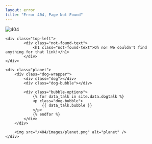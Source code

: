 ```yaml
---
layout: error
title: "Error 404, Page Not Found"
---
```


<link rel="stylesheet" href="/404/css/main.css" type="text/css" media="screen, projection" />
<!--[if lt IE 8]>
	<link rel="stylesheet" type="text/css" href="/404/css/ie7.css" />
<![endif]-->

<div id="wrapper">
	<div class="graphic">
		<img src="/404/images/404.png" alt="404" />
	</div>

	<div class="top-left">
			<div class="not-found-text">
				<h1 class="not-found-text">Oh no! We couldn't find anything for that link!</h1>
			</div>
	</div>

	<div class="planet">
		<div class="dog-wrapper">
			<div class="dog"></div>
			<div class="dog-bubble"></div>

			<div class="bubble-options">
				{% for data_talk in site.data.dogtalk %}
				<p class="dog-bubble">
					{{ data_talk.bubble }}
				</p>
				{% endfor %}
			</div>
		</div>

		<img src="/404/images/planet.png" alt="planet" />
	</div>

</div>